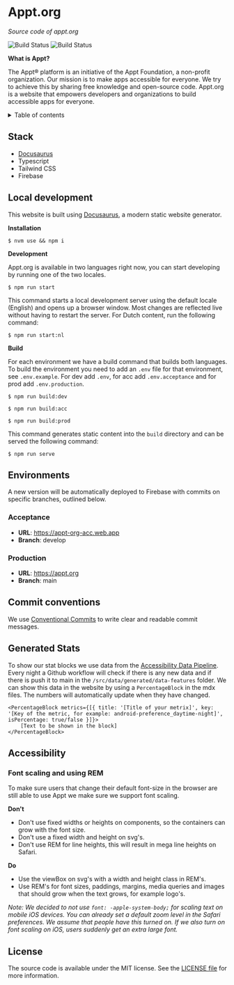 # Appt.org
*Source code of appt.org*

![Build Status](https://github.com/appt-org/appt-docusaurus/actions/workflows/firebase-hosting-push-acc.yml/badge.svg)
![Build Status](https://github.com/appt-org/appt-docusaurus/actions/workflows/firebase-hosting-push-prod.yml/badge.svg)

**What is Appt?**

The Appt® platform is an initiative of the Appt Foundation, a non-profit organization. Our mission is to make apps accessible for everyone. We try to achieve this by sharing free knowledge and open-source code. Appt.org is a website that empowers developers and organizations to build accessible apps for everyone.

<details>
<summary>Table of contents</summary>

- [Stack](#stack)
- [Local development](#local-development)
- [Environments](#environments)
- [Commit conventions](#commit-conventions)
- [Accessibility](#accessibility)
- [License](#license)
</details>


## Stack

- [Docusaurus](https://docusaurus.io/)
- Typescript
- Tailwind CSS
- Firebase

## Local development
This website is built using [Docusaurus](https://docusaurus.io/), a modern static website generator.

**Installation**
```
$ nvm use && npm i
```

**Development**

Appt.org is available in two languages right now, you can start developing by running one of the two locales.

```
$ npm run start
```

This command starts a local development server using the default locale (English) and opens up a browser window. Most changes are reflected live without having to restart the server.
For Dutch content, run the following command:

```
$ npm run start:nl
```

**Build**

For each environment we have a build command that builds both languages. To build the environment you need to add an `.env` file for that environment, see `.env.example`. For dev add `.env`, for acc add `.env.acceptance` and for prod add `.env.production`.

```
$ npm run build:dev
```
```
$ npm run build:acc
```
```
$ npm run build:prod
```

This command generates static content into the `build` directory and can be served the following command:
```
$ npm run serve
```

## Environments

A new version will be automatically deployed to Firebase with commits on specific branches, outlined below.

### Acceptance

- **URL**: https://appt-org-acc.web.app
- **Branch**: develop

### Production

- **URL**: https://appt.org
- **Branch**: main


## Commit conventions

We use [Conventional Commits](https://www.conventionalcommits.org/en/v1.0.0/#summary) to write clear and readable commit
messages.

## Generated Stats
To show our stat blocks we use data from the [Accessibility Data Pipeline](https://github.com/Q42/accessibility-data-pipeline). Every night a Github workflow will check if there is any new data and if there is push it to main in the `/src/data/generated/data-features` folder. We can show this data in the website by using a `PercentageBlock` in the mdx files. The numbers will automatically update when they have changed.

```
<PercentageBlock metrics={[{ title: '[Title of your metrix]', key: '[Key of the metric, for example: android-preference_daytime-night]', isPercentage: true/false }]}>
    [Text to be shown in the block]
</PercentageBlock>
```


## Accessibility

### Font scaling and using REM

To make sure users that change their default font-size in the browser are still able to use Appt we make sure we support
font scaling.

**Don't**

- Don't use fixed widths or heights on components, so the containers can grow with the font size.
- Don't use a fixed width and height on svg's.
- Don't use REM for line heights, this will result in mega line heights on Safari.

**Do**

- Use the viewBox on svg's with a width and height class in REM's.
- Use REM's for font sizes, paddings, margins, media queries and images that should grow when the text grows, for
  example logo's.

_Note: We decided to not use `font: -apple-system-body;` for scaling text on mobile iOS devices. You can already set a
default zoom level in the Safari preferences. We assume that people have this turned on. If we also turn on font scaling
on iOS, users suddenly get an extra large font._

## License
The source code is available under the MIT license. See the [LICENSE file](./LICENSE) for more information.